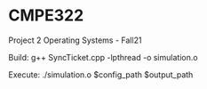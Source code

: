 # CMPE322
Project 2
Operating Systems - Fall21

Build:
g++ SyncTicket.cpp -lpthread -o simulation.o

Execute:
./simulation.o $config_path $output_path
